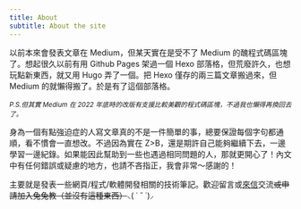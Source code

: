 ```yaml
---
title: About
subtitle: About the site
---
```



以前本來會發表文章在 Medium，但某天實在是受不了 Medium 的醜程式碼區塊了。想起很久以前有用 Github Pages 架過一個 Hexo 部落格，但荒廢許久，也想玩點新東西，就又用 Hugo 弄了一個。把 Hexo 僅存的兩三篇文章搬過來，但 Medium 的就懶得搬了。於是有了這個部落格。

<small>*P.S.但其實 Medium 在 2022 年底時的改版有支援比較美觀的程式碼區塊，不過我也懶得再換回去了。*</small>

身為一個有點強迫症的人寫文章真的不是一件簡單的事，總要保證每個字句都通順，看不慣會一直想改。不過因為實在 Z>B，還是期許自己能夠繼續下去，一邊學習一邊紀錄。如果能因此幫助到一些也遇過相同問題的人，那就更開心了！內文中有任何錯誤或疑慮的地方，也請不吝指正，我會非常～感謝的！

主要就是發表一些網頁/程式/軟體開發相關的技術筆記。歡迎留言或[來信](mailto:tiahi5914@gmail.com)交流~~或申請加入兔兔教（並沒有這種東西）~~⸜( ˙ ˘ ˙)⸝
